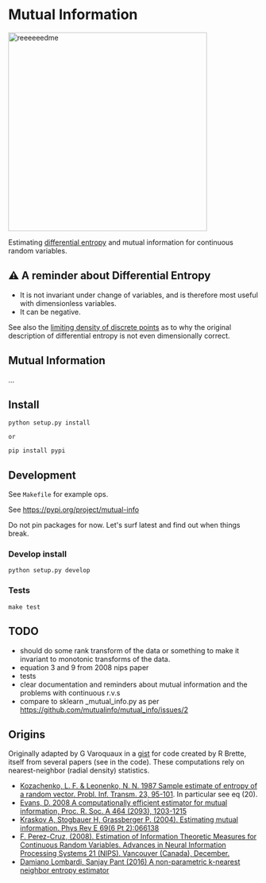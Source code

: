 # Mutual Information

<img src="img/coots.jpg" alt="reeeeeedme" width="400px">

Estimating [differential entropy](https://en.wikipedia.org/wiki/Differential_entropy) and mutual information for continuous random variables.

## :warning: A reminder about Differential Entropy

* It is not invariant under change of variables, and is therefore most useful with dimensionless variables.
* It can be negative.

See also the [limiting density of discrete points](https://en.wikipedia.org/wiki/Limiting_density_of_discrete_points) as to why the original description of differential entropy is not even dimensionally correct.


## Mutual Information

...

## Install

    python setup.py install

    or

    pip install pypi

## Development

See `Makefile` for example ops.

See https://pypi.org/project/mutual-info

Do not pin packages for now. Let's surf latest and find out when things break.


### Develop install

    python setup.py develop

### Tests

    make test

## TODO

* should do some rank transform of the data or something to make it invariant to monotonic transforms of the data.
* equation 3 and 9 from 2008 nips paper
* tests
* clear documentation and reminders about mutual information and the problems with continuous r.v.s
* compare to sklearn _mutual_info.py as per https://github.com/mutualinfo/mutual_info/issues/2

## Origins

Originally adapted by G Varoquaux in a [gist](https://gist.github.com/GaelVaroquaux/ead9898bd3c973c40429) for code created by R Brette, itself from several papers (see in the code).
These computations rely on nearest-neighbor (radial density) statistics.
* [Kozachenko, L. F. & Leonenko, N. N. 1987 Sample estimate of entropy of a random vector. Probl. Inf. Transm. 23, 95-101](http://www.mathnet.ru/php/archive.phtml?wshow=paper&jrnid=ppi&paperid=797&option_lang=eng). In particular see eq (20).
* [Evans, D. 2008 A computationally efficient estimator for mutual information, Proc. R. Soc. A 464 (2093), 1203-1215](https://royalsocietypublishing.org/doi/10.1098/rspa.2007.0196)
* [Kraskov A, Stogbauer H, Grassberger P. (2004). Estimating mutual information. Phys Rev E 69(6 Pt 2):066138](https://arxiv.org/abs/cond-mat/0305641)
* [F. Perez-Cruz, (2008). Estimation of Information Theoretic Measures for Continuous Random Variables. Advances in Neural Information Processing Systems 21 (NIPS). Vancouver (Canada), December.](https://papers.nips.cc/paper/2008/hash/ccb0989662211f61edae2e26d58ea92f-Abstract.html)
* [Damiano Lombardi, Sanjay Pant (2016) A non-parametric k-nearest neighbor entropy estimator](https://hal.inria.fr/hal-01272527/document)

